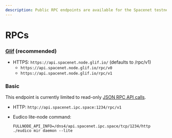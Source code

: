 ```yaml
---
description: Public RPC endpoints are available for the Spacenet testnet.
---
```


# RPCs

### [Glif](https://glif.io) (recommended)

* HTTPS: `https://api.spacenet.node.glif.io/` (defaults to /rpc/v1)
  * `https://api.spacenet.node.glif.io/rpc/v0`
  * `https://api.spacenet.node.glif.io/rpc/v1`

### Basic

This endpoint is currently limited to read-only [JSON RPC API calls](https://docs.filecoin.io/reference/json-rpc/introduction/).

* HTTP: `http://api.spacenet.ipc.space:1234/rpc/v1`
*   Eudico lite-node command:

    ```
    FULLNODE_API_INFO=/dns4/api.spacenet.ipc.space/tcp/1234/http ./eudico mir daemon --lite
    ```
